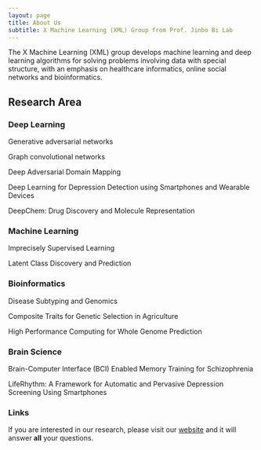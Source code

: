 ```yaml
---
layout: page
title: About Us
subtitle: X Machine Learning (XML) Group from Prof. Jinbo Bi Lab 
---
```


The X Machine Learning (XML) group develops machine learning and deep learning algorithms for solving problems involving data with special structure, with an emphasis on healthcare informatics, online social networks and bioinformatics. 

## Research Area


### Deep Learning
Generative adversarial networks

Graph convolutional networks

Deep Adversarial Domain Mapping

Deep Learning for Depression Detection using Smartphones and Wearable Devices

DeepChem: Drug Discovery and Molecule Representation

### Machine Learning
Imprecisely Supervised Learning

Latent Class Discovery and Prediction

### Bioinformatics
Disease Subtyping and Genomics

Composite Traits for Genetic Selection in Agriculture

High Performance Computing for Whole Genome Prediction

### Brain Science
Brain-Computer Interface (BCI) Enabled Memory Training for Schizophrenia

LifeRhythm: A Framework for Automatic and Pervasive Depression Screening Using Smartphones




### Links

If you are interested in our research, please visit our [website](http://www.labhealthinfo.uconn.edu/) and it will answer **all** your questions.
